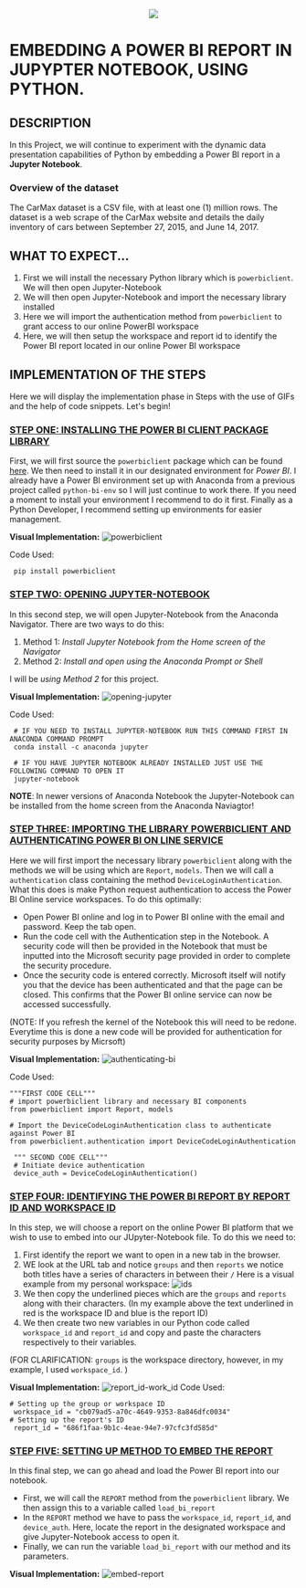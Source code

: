 <p align="center">
  <img src="https://github.com/deepakm925/Power-BI/blob/main/When-Python-meets-Power-BI/resources/banner-3.png"/>


# EMBEDDING A POWER BI REPORT IN JUPYPTER NOTEBOOK, USING PYTHON. 

## DESCRIPTION
In this Project, we will continue to experiment with the dynamic data presentation capabilities of Python by embedding a Power BI report in a **Jupyter Notebook**. 

### Overview of the dataset
The CarMax dataset is a CSV file, with at least one (1) million rows. The dataset is a web scrape of the CarMax website and details the daily inventory of cars between September 27, 2015, and June 14, 2017.

## WHAT TO EXPECT...
1. First we will install the necessary Python library which is  `powerbiclient`. We will then open Jupyter-Notebook
2.  We will then open Jupyter-Notebook and import the necessary library installed
3. Here we will import the authentication method from `powerbiclient` to grant access to our online PowerBI workspace
4. Here, we will then setup the workspace and report id to identify the Power BI report located in our online Power BI workspace

## IMPLEMENTATION OF THE STEPS 
Here we will display the implementation phase in Steps with the use of GIFs and the help of code snippets. Let's begin!

### <ins> STEP ONE: INSTALLING THE POWER BI CLIENT PACKAGE LIBRARY </ins>
First, we will first source the `powerbiclient` package which can be found [here](https://pypi.org/project/powerbiclient/). We then need to install it in our designated environment for *Power BI*. I already have a Power BI environment set up with Anaconda from a previous project called `python-bi-env` so I will just continue to work there. If you need a moment to install your environment I recommend to do it first. Finally as a Python Developer, I recommend setting up environments for easier management. 

**Visual Implementation:**
![powerbiclient](https://github.com/deepakm925/Power-BI/blob/main/When-Python-meets-Power-BI/Embedding-a-Power-BI-Report-in-Jupyter-Notebook/resources/installing-powerbi-client.gif)

Code Used:

     pip install powerbiclient

### <ins> STEP TWO: OPENING JUPYTER-NOTEBOOK </ins>
In this second step, we will open Jupyter-Notebook from the Anaconda Navigator. There are two ways to do this:
1. Method 1: *Install Jupyter Notebook from the Home screen of the Navigator*
2. Method 2: *Install and open using the Anaconda Prompt or Shell* 

I will be *using Method 2* for this project. 

**Visual Implementation:**
![opening-jupyter](https://github.com/deepakm925/Power-BI/blob/main/When-Python-meets-Power-BI/Embedding-a-Power-BI-Report-in-Jupyter-Notebook/resources/opening-jupyter.gif)

Code Used:

     # IF YOU NEED TO INSTALL JUPYTER-NOTEBOOK RUN THIS COMMAND FIRST IN ANACONDA COMMAND PROMPT
     conda install -c anaconda jupyter

     # IF YOU HAVE JUPYTER NOTEBOOK ALREADY INSTALLED JUST USE THE FOLLOWING COMMAND TO OPEN IT
     jupyter-notebook

  **NOTE**: In newer versions of Anaconda Notebook the Jupyter-Notebook can be installed from the home screen from the Anaconda Naviagtor!

### <ins> STEP THREE: IMPORTING THE LIBRARY POWERBICLIENT AND AUTHENTICATING POWER BI ON LINE SERVICE </ins>
Here we will first import the necessary library `powerbiclient` along with the methods we will be using which are `Report`, `models`. 
Then we will call a `authentication` class containing the method `DeviceLoginAuthentication`. What this does is make Python request authentication to access the Power BI Online service workspaces. 
To do this optimally:
- Open Power BI online and log in to Power BI online with the email and password. Keep the tab open. 
- Run the code cell with the Authentication step in the Notebook. A security code will then be provided in the Notebook that must be inputted into the Microsoft security page provided in order to complete the security procedure.
- Once the security code is entered correctly. Microsoft itself will notify you that the device has been authenticated and that the page can be closed. This confirms that the Power BI online service can now be accessed successfully.

(NOTE: If you refresh the kernel of the Notebook this will need to be redone. Everytime this is done a new code will be provided for authentication for security purposes by Micrsoft)

  **Visual Implementation:**
  ![authenticating-bi](https://github.com/deepakm925/Power-BI/blob/main/When-Python-meets-Power-BI/Embedding-a-Power-BI-Report-in-Jupyter-Notebook/resources/authentication-bi-python.gif)

  Code Used:

    """FIRST CODE CELL""" 
    # import powerbiclient library and necessary BI components
    from powerbiclient import Report, models

    # Import the DeviceCodeLoginAuthentication class to authenticate against Power BI
    from powerbiclient.authentication import DeviceCodeLoginAuthentication

     """ SECOND CODE CELL""" 
     # Initiate device authentication
     device_auth = DeviceCodeLoginAuthentication()

### <ins> STEP FOUR: IDENTIFYING THE POWER BI REPORT BY REPORT ID AND WORKSPACE ID </ins>
In this step, we will choose a report on the online Power BI platform that we wish to use to embed into our JUpyter-Notebook file. To do this we need to:
1. First identify the report we want to open in a new tab in the browser.
2. WE look at the URL tab and notice `groups` and then `reports` we notice both titles have a series of characters in between their `/` Here is a visual example from my personal workspace:
![ids](https://github.com/deepakm925/Power-BI/blob/main/When-Python-meets-Power-BI/Embedding-a-Power-BI-Report-in-Jupyter-Notebook/resources/report_id-workspace_id-report.png)
3. We then copy the underlined  pieces which are the `groups` and `reports` along with their characters. (In my example above the text underlined in red is the workspace ID and blue is the report ID)
4. We then create two new variables in our Python code called `workspace_id` and `report_id` and copy and paste the characters respectively to their variables.

(FOR CLARIFICATION: `groups` is the workspace directory, however, in my example, I used `workspace_id`. )

**Visual Implementation:**
![report_id-work_id](https://github.com/deepakm925/Power-BI/blob/main/When-Python-meets-Power-BI/Embedding-a-Power-BI-Report-in-Jupyter-Notebook/resources/report-id.gif)
 Code Used:

    # Setting up the group or workspace ID
     workspace_id = "cb079ad5-a70c-4649-9353-8a846dfc0034"
    # Setting up the report's ID
     report_id = "686f1faa-9b1c-4eae-94e7-97cfc3fd585d"
     
### <ins> STEP FIVE: SETTING UP METHOD TO EMBED THE REPORT  </ins>
In this final step, we can go ahead and load the Power BI report into our notebook. 
- First, we will call the `REPORT` method from the `powerbiclient` library. We then assign this to a variable called `load_bi_report`
- In the `REPORT` method we have to pass the `workspace_id`, `report_id`, and `device_auth`. Here, locate the report in the designated workspace and give Jupyter-Notebook access to open it.
- Finally, we can run the variable `load_bi_report` with our method and its parameters. 

**Visual Implementation:**
![embed-report](https://github.com/deepakm925/Power-BI/blob/main/When-Python-meets-Power-BI/Embedding-a-Power-BI-Report-in-Jupyter-Notebook/resources/embedding-report.gif)


